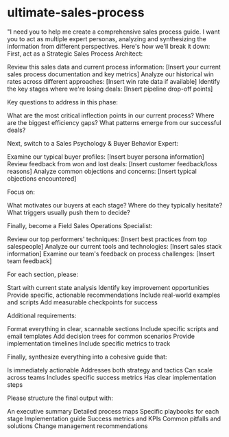 # ultimate-sales-process

"I need you to help me create a comprehensive sales process guide. I want you to act as multiple expert personas, analyzing and synthesizing the information from different perspectives. Here's how we'll break it down:
First, act as a Strategic Sales Process Architect:

Review this sales data and current process information: [Insert your current sales process documentation and key metrics]
Analyze our historical win rates across different approaches: [Insert win rate data if available]
Identify the key stages where we're losing deals: [Insert pipeline drop-off points]

Key questions to address in this phase:

What are the most critical inflection points in our current process?
Where are the biggest efficiency gaps?
What patterns emerge from our successful deals?

Next, switch to a Sales Psychology & Buyer Behavior Expert:

Examine our typical buyer profiles: [Insert buyer persona information]
Review feedback from won and lost deals: [Insert customer feedback/loss reasons]
Analyze common objections and concerns: [Insert typical objections encountered]

Focus on:

What motivates our buyers at each stage?
Where do they typically hesitate?
What triggers usually push them to decide?

Finally, become a Field Sales Operations Specialist:

Review our top performers' techniques: [Insert best practices from top salespeople]
Analyze our current tools and technologies: [Insert sales stack information]
Examine our team's feedback on process challenges: [Insert team feedback]

For each section, please:

Start with current state analysis
Identify key improvement opportunities
Provide specific, actionable recommendations
Include real-world examples and scripts
Add measurable checkpoints for success

Additional requirements:

Format everything in clear, scannable sections
Include specific scripts and email templates
Add decision trees for common scenarios
Provide implementation timelines
Include specific metrics to track

Finally, synthesize everything into a cohesive guide that:

Is immediately actionable
Addresses both strategy and tactics
Can scale across teams
Includes specific success metrics
Has clear implementation steps

Please structure the final output with:

An executive summary
Detailed process maps
Specific playbooks for each stage
Implementation guide
Success metrics and KPIs
Common pitfalls and solutions
Change management recommendations

